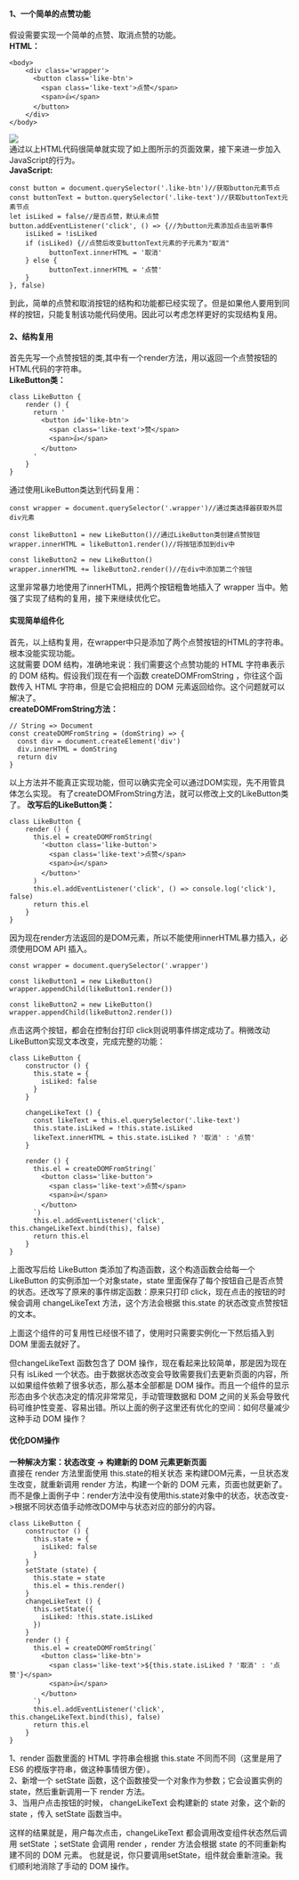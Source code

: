 #### 1、一个简单的点赞功能
假设需要实现一个简单的点赞、取消点赞的功能。  
**HTML：**
````
<body>
    <div class='wrapper'>
      <button class='like-btn'>
        <span class='like-text'>点赞</span>
        <span>👍</span>
      </button>
    </div>
</body>
````
![](https://ws3.sinaimg.cn/large/006tKfTcgy1g0tgtmp8frj306i02ut92.jpg)  
通过以上HTML代码很简单就实现了如上图所示的页面效果，接下来进一步加入JavaScript的行为。  
**JavaScript:**
````
const button = document.querySelector('.like-btn')//获取button元素节点
const buttonText = button.querySelector('.like-text')//获取buttonText元素节点
let isLiked = false//是否点赞，默认未点赞
button.addEventListener('click', () => {//为button元素添加点击监听事件
    isLiked = !isLiked
    if (isLiked) {//点赞后改变buttonText元素的子元素为"取消"
          buttonText.innerHTML = '取消'
    } else {
          buttonText.innerHTML = '点赞'
    }
}, false)

````
到此，简单的点赞和取消按钮的结构和功能都已经实现了。但是如果他人要用到同样的按钮，只能复制该功能代码使用。因此可以考虑怎样更好的实现结构复用。
#### 2、结构复用
首先先写一个点赞按钮的类,其中有一个render方法，用以返回一个点赞按钮的HTML代码的字符串。  
**LikeButton类：**
````
class LikeButton {
    render () {
      return '
        <button id='like-btn'>
          <span class='like-text'>赞</span>
          <span>👍</span>
        </button>
      '
    }
}
````
通过使用LikeButton类达到代码复用：
````
const wrapper = document.querySelector('.wrapper')//通过类选择器获取外层div元素

const likeButton1 = new LikeButton()//通过LikeButton类创建点赞按钮
wrapper.innerHTML = likeButton1.render()//将按钮添加到div中

const likeButton2 = new LikeButton()
wrapper.innerHTML += likeButton2.render()//在div中添加第二个按钮
````
这里非常暴力地使用了innerHTML，把两个按钮粗鲁地插入了 wrapper 当中。勉强了实现了结构的复用，接下来继续优化它。
#### 实现简单组件化
首先，以上结构复用，在wrapper中只是添加了两个点赞按钮的HTML的字符串。根本没能实现功能。  
这就需要 DOM 结构，准确地来说：我们需要这个点赞功能的 HTML 字符串表示的 DOM 结构。假设我们现在有一个函数 createDOMFromString ，你往这个函数传入 HTML 字符串，但是它会把相应的 DOM 元素返回给你。这个问题就可以解决了。  
**createDOMFromString方法：**
````
// String => Document
const createDOMFromString = (domString) => {
  const div = document.createElement('div')
  div.innerHTML = domString
  return div
}
````
以上方法并不能真正实现功能，但可以确实完全可以通过DOM实现，先不用管具体怎么实现。
有了createDOMFromString方法，就可以修改上文的LikeButton类了。
**改写后的LikeButton类：**
````
class LikeButton {
    render () {
      this.el = createDOMFromString(
        '<button class='like-button'>
          <span class='like-text'>点赞</span>
          <span>👍</span>
        </button>'
      )
      this.el.addEventListener('click', () => console.log('click'), false)
      return this.el
    }
}
````

因为现在render方法返回的是DOM元素，所以不能使用innerHTML暴力插入，必须使用DOM API 插入。
````
const wrapper = document.querySelector('.wrapper')

const likeButton1 = new LikeButton()
wrapper.appendChild(likeButton1.render())

const likeButton2 = new LikeButton()
wrapper.appendChild(likeButton2.render())
````
点击这两个按钮，都会在控制台打印 click则说明事件绑定成功了。稍微改动LikeButton实现文本改变，完成完整的功能：  
````
class LikeButton {
    constructor () {
      this.state = { 
        isLiked: false 
      }
    }

    changeLikeText () {
      const likeText = this.el.querySelector('.like-text')
      this.state.isLiked = !this.state.isLiked
      likeText.innerHTML = this.state.isLiked ? '取消' : '点赞'
    }

    render () {
      this.el = createDOMFromString(`
        <button class='like-button'>
          <span class='like-text'>点赞</span>
          <span>👍</span>
        </button>
      `)
      this.el.addEventListener('click', this.changeLikeText.bind(this), false)
      return this.el
    }
}
````
上面改写后给 LikeButton 类添加了构造函数，这个构造函数会给每一个 LikeButton 的实例添加一个对象state，state 里面保存了每个按钮自己是否点赞的状态。还改写了原来的事件绑定函数：原来只打印 click，现在点击的按钮的时候会调用 changeLikeText 方法，这个方法会根据 this.state 的状态改变点赞按钮的文本。

上面这个组件的可复用性已经很不错了，使用时只需要实例化一下然后插入到 DOM 里面去就好了。   

但changeLikeText 函数包含了 DOM 操作，现在看起来比较简单，那是因为现在只有 isLiked 一个状态。由于数据状态改变会导致需要我们去更新页面的内容，所以如果组件依赖了很多状态，那么基本全部都是 DOM 操作。而且一个组件的显示形态由多个状态决定的情况非常常见，手动管理数据和 DOM 之间的关系会导致代码可维护性变差、容易出错。所以上面的例子这里还有优化的空间：如何尽量减少这种手动 DOM 操作？
#### 优化DOM操作
**一种解决方案：状态改变 -> 构建新的 DOM 元素更新页面**  
直接在 render 方法里面使用 this.state的相关状态 来构建DOM元素，一旦状态发生改变，就重新调用 render 方法，构建一个新的 DOM 元素，页面也就更新了。而不是像上面例子中：render方法中没有使用this.state对象中的状态，状态改变->根据不同状态值手动修改DOM中与状态对应的部分的内容。
````
class LikeButton {
    constructor () {
      this.state = { 
        isLiked: false 
      }
    }
    setState (state) {
      this.state = state
      this.el = this.render()
    }
    changeLikeText () {
      this.setState({
        isLiked: !this.state.isLiked
      })
    }
    render () {
      this.el = createDOMFromString(`
        <button class='like-btn'>
          <span class='like-text'>${this.state.isLiked ? '取消' : '点赞'}</span>
          <span>👍</span>
        </button>
      `)
      this.el.addEventListener('click', this.changeLikeText.bind(this), false)
      return this.el
    }
}
````
1、render 函数里面的 HTML 字符串会根据 this.state 不同而不同（这里是用了 ES6 的模版字符串，做这种事情很方便）。  
2、新增一个 setState 函数，这个函数接受一个对象作为参数；它会设置实例的 state，然后重新调用一下 render 方法。  
3、当用户点击按钮的时候， changeLikeText 会构建新的 state 对象，这个新的 state ，传入 setState 函数当中。

这样的结果就是，用户每次点击，changeLikeText 都会调用改变组件状态然后调用 setState ；setState 会调用 render ，render 方法会根据 state 的不同重新构建不同的 DOM 元素。
也就是说，你只要调用setState，组件就会重新渲染。我们顺利地消除了手动的 DOM 操作。
